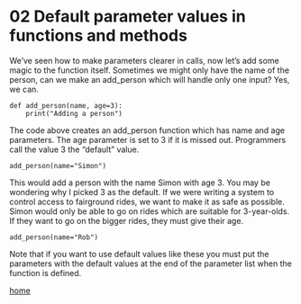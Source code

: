 # 02 Default parameter values in functions and methods

We’ve seen how to make parameters clearer in calls, now let’s add some magic to the function itself. Sometimes we might only have the name of the person, can we make an add_person which will handle only one input? Yes, we can.
```
def add_person(name, age=3):
    print("Adding a person")
```
The code above creates an add_person function which has name and age parameters. The age parameter is set to 3 if it is missed out. Programmers call the value 3 the “default” value.
```
add_person(name="Simon")
```
This would add a person with the name Simon with age 3. You may be wondering why I picked 3 as the default. If we were writing a system to control access to fairground rides, we want to make it as safe as possible. Simon would only be able to go on rides which are suitable for 3-year-olds. If they want to go on the bigger rides, they must give their age. 
```
add_person(name="Rob")
```
Note that if you want to use default values like these you must put the parameters with the default values at the end of the parameter list when the function is defined.

[home](/README.md)